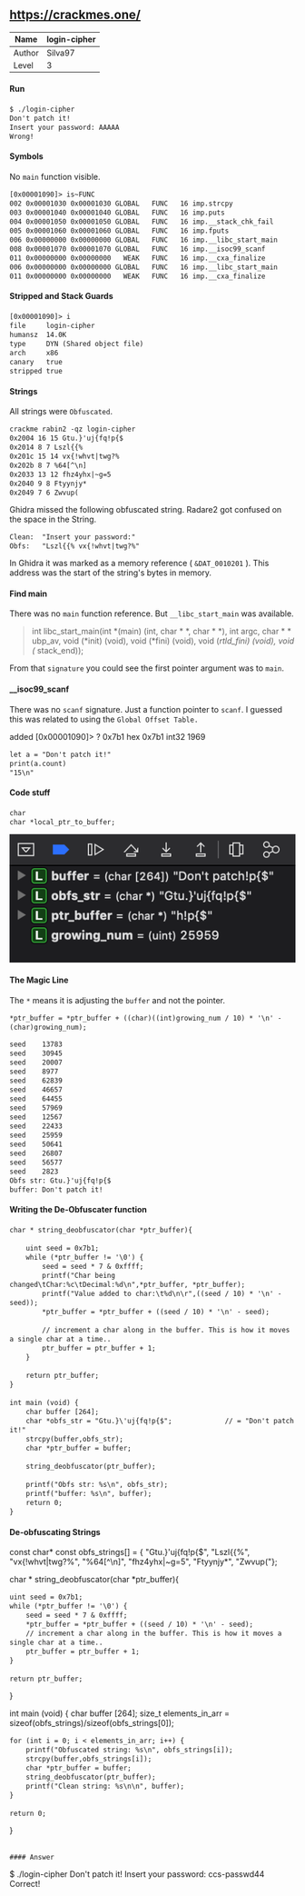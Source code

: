 ## https://crackmes.one/

Name | login-cipher
--|--
Author  |  Silva97
Level  |  3

#### Run
```
$ ./login-cipher
Don't patch it!
Insert your password: AAAAA
Wrong!
```
#### Symbols
No `main` function visible.
```
[0x00001090]> is~FUNC
002 0x00001030 0x00001030 GLOBAL   FUNC   16 imp.strcpy
003 0x00001040 0x00001040 GLOBAL   FUNC   16 imp.puts
004 0x00001050 0x00001050 GLOBAL   FUNC   16 imp.__stack_chk_fail
005 0x00001060 0x00001060 GLOBAL   FUNC   16 imp.fputs
006 0x00000000 0x00000000 GLOBAL   FUNC   16 imp.__libc_start_main
008 0x00001070 0x00001070 GLOBAL   FUNC   16 imp.__isoc99_scanf
011 0x00000000 0x00000000   WEAK   FUNC   16 imp.__cxa_finalize
006 0x00000000 0x00000000 GLOBAL   FUNC   16 imp.__libc_start_main
011 0x00000000 0x00000000   WEAK   FUNC   16 imp.__cxa_finalize
```
#### Stripped and Stack Guards
```
[0x00001090]> i
file     login-cipher
humansz  14.0K
type     DYN (Shared object file)
arch     x86
canary   true
stripped true
```
#### Strings
All strings were `Obfuscated`.
```
crackme rabin2 -qz login-cipher    
0x2004 16 15 Gtu.}'uj{fq!p{$
0x2014 8 7 Lszl{{%
0x201c 15 14 vx{!whvt|twg?%
0x202b 8 7 %64[^\n]
0x2033 13 12 fhz4yhx|~g=5
0x2040 9 8 Ftyynjy*
0x2049 7 6 Zwvup(
```
Ghidra missed the following obfuscated string. Radare2 got confused on the space in the String.

```
Clean:  "Insert your password:"
Obfs:   "Lszl{{% vx{!whvt|twg?%"
```

In Ghidra it was marked as a memory reference ( `&DAT_0010201` ). This address was the start of the string's bytes in memory.

#### Find main
There was no `main` function reference. But `__libc_start_main` was available.

> int libc_start_main(int *(main) (int, char * *, char * *), int argc, char * * ubp_av, void (*init) (void), void (*fini) (void), void (*rtld_fini) (void), void (* stack_end));

From that `signature` you could see the first pointer argument was to `main`.

#### __isoc99_scanf
There was no `scanf` signature.  Just a function pointer to `scanf`. I guessed this was related to using the `Global Offset Table.`

added
[0x00001090]> ? 0x7b1
hex     0x7b1
int32   1969

```
let a = "Don't patch it!"
print(a.count)
"15\n"
```

#### Code stuff

```
char
char *local_ptr_to_buffer;
```
![debugger_view](/images/2020/02/debugger-view.png)



#### The Magic Line
The `*` means it is adjusting the `buffer` and not the pointer.
```
*ptr_buffer = *ptr_buffer + ((char)((int)growing_num / 10) * '\n' - (char)growing_num);
```




```
seed	13783
seed	30945
seed	20007
seed	8977
seed	62839
seed	46657
seed	64455
seed	57969
seed	12567
seed	22433
seed	25959
seed	50641
seed	26807
seed	56577
seed	2823
Obfs str: Gtu.}'uj{fq!p{$
buffer: Don't patch it!
```
#### Writing the De-Obfuscater function
```
char * string_deobfuscator(char *ptr_buffer){

    uint seed = 0x7b1;
    while (*ptr_buffer != '\0') {
        seed = seed * 7 & 0xffff;
        printf("Char being changed\tChar:%c\tDecimal:%d\n",*ptr_buffer, *ptr_buffer);
        printf("Value added to char:\t%d\n\r",((seed / 10) * '\n' - seed));
        *ptr_buffer = *ptr_buffer + ((seed / 10) * '\n' - seed);

        // increment a char along in the buffer. This is how it moves a single char at a time..
        ptr_buffer = ptr_buffer + 1;
    }

    return ptr_buffer;
}

int main (void) {
    char buffer [264];
    char *obfs_str = "Gtu.}\'uj{fq!p{$";             // = "Don't patch it!"
    strcpy(buffer,obfs_str);
    char *ptr_buffer = buffer;

    string_deobfuscator(ptr_buffer);

    printf("Obfs str: %s\n", obfs_str);
    printf("buffer: %s\n", buffer);
    return 0;
}
```


#### De-obfuscating Strings
const char* const obfs_strings[] = { "Gtu.}'uj{fq!p{$",
                                    "Lszl{{%",
                                    "vx{!whvt|twg?%",
                                    "%64[^\n]",
                                    "fhz4yhx|~g=5",
                                    "Ftyynjy*",
                                    "Zwvup("};

char * string_deobfuscator(char *ptr_buffer){

    uint seed = 0x7b1;
    while (*ptr_buffer != '\0') {
        seed = seed * 7 & 0xffff;
        *ptr_buffer = *ptr_buffer + ((seed / 10) * '\n' - seed);
        // increment a char along in the buffer. This is how it moves a single char at a time..
        ptr_buffer = ptr_buffer + 1;
    }

    return ptr_buffer;
}

int main (void) {
    char buffer [264];
    size_t elements_in_arr = sizeof(obfs_strings)/sizeof(obfs_strings[0]);

    for (int i = 0; i < elements_in_arr; i++) {
        printf("Obfuscated string: %s\n", obfs_strings[i]);
        strcpy(buffer,obfs_strings[i]);
        char *ptr_buffer = buffer;
        string_deobfuscator(ptr_buffer);
        printf("Clean string: %s\n\n", buffer);
    }

    return 0;
}
```

#### Answer
```
$ ./login-cipher
Don't patch it!
Insert your password: ccs-passwd44
Correct!
```
